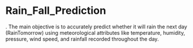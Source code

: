 # Rain_Fall_Prediction
. The main objective is to accurately predict whether it will rain the next day (RainTomorrow) using meteorological attributes like temperature, humidity, pressure, wind speed, and rainfall recorded throughout the day.
